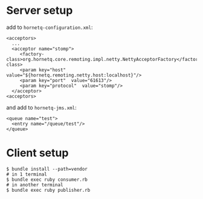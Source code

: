 # Server setup

add to `hornetq-configuration.xml`:

    <acceptors>
      ...
      <acceptor name="stomp">
         <factory-class>org.hornetq.core.remoting.impl.netty.NettyAcceptorFactory</factory-class>
         <param key="host"  value="${hornetq.remoting.netty.host:localhost}"/>
         <param key="port"  value="61613"/>
         <param key="protocol"  value="stomp"/>
      </acceptor>
    <acceptors>
    

and add to `hornetq-jms.xml`:

    <queue name="test">
      <entry name="/queue/test"/>
    </queue>


# Client setup

    $ bundle install --path=vendor
    # in 1 terminal
    $ bundle exec ruby consumer.rb  
    # in another terminal
    $ bundle exec ruby publisher.rb  